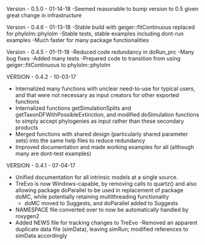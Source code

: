 Version - 0.5.0 - 01-14-18
-Seemed reasonable to bump version to 0.5 given great change in infrastructure

Version - 0.4.6 - 01-13-18
-Stable build with geiger::fitContinuous replaced for phylolm::phylolm
	-Stable tests, stable examples including dont-run examples
-Much faster for many package functionalities

Version - 0.4.5 - 01-11-18
-Reduced code redundancy in doRun_prc
-Many bug fixes
-Added many tests
-Prepared code to transition from using geiger::fitContinuous to phylolm::phylolm

VERSION - 0.4.2 - 10-03-17
- Internalized many functions with unclear need-to-use for typical users, and that were not necessary as input creators for other exported functions
- Internalized functions getSimulationSplits and getTaxonDFWithPossibleExtinction, and modified doSimulation functions to simply accept phylogenies as input rather than these secondary products
- Merged functions with shared design (particularly shared parameter sets) into the same help files to reduce redundancy
- Improved documentation and made working examples for all (although many are dont-test examples)

VERSION - 0.4.1 - 07-04-17
- Unified documentation for all intrinsic models at a single source.
- TreEvo is now Windows-capable, by removing calls to quartz() and also allowing package doParallel to be used in replacement of package doMC, while potentially retaining multithreading functionality
	- doMC moved to Suggests, and doParallel added to Suggests
- NAMESPACE file converted over to now be automatically handled by roxygen2
- Added NEWS file for tracking changes to TreEvo
-Removed an apparent duplicate data file (simData), leaving simRun; modified references to simData accordingly




